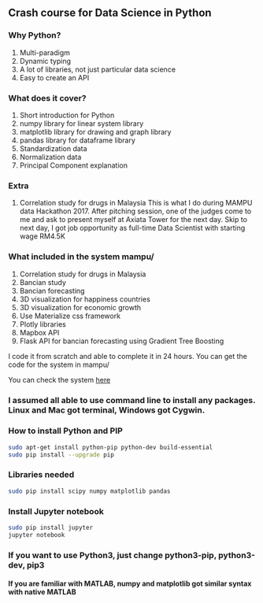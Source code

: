 ## Crash course for Data Science in Python

### Why Python?
1. Multi-paradigm
2. Dynamic typing
3. A lot of libraries, not just particular data science
4. Easy to create an API

### What does it cover?
1. Short introduction for Python
2. numpy library for linear system library
3. matplotlib library for drawing and graph library
4. pandas library for dataframe library
5. Standardization data
6. Normalization data
7. Principal Component explanation

### Extra
1. Correlation study for drugs in Malaysia
This is what I do during MAMPU data Hackathon 2017. After pitching session, one of the judges come to me and ask to present myself at Axiata Tower for the next day. Skip to next day, I got job opportunity as full-time Data Scientist with starting wage RM4.5K

### What included in the system mampu/
1. Correlation study for drugs in Malaysia
2. Bancian study
3. Bancian forecasting
4. 3D visualization for happiness countries
5. 3D visualization for economic growth
6. Use Materialize css framework
7. Plotly libraries
8. Mapbox API
9. Flask API for bancian forecasting using Gradient Tree Boosting

I code it from scratch and able to complete it in 24 hours. You can get the code for the system in mampu/

You can check the system [here](http://www.huseinhouse.com/mampu/)

### I assumed all able to use command line to install any packages. Linux and Mac got terminal, Windows got Cygwin.

### How to install Python and PIP
```bash
sudo apt-get install python-pip python-dev build-essential
sudo pip install --upgrade pip
```

### Libraries needed
```bash
sudo pip install scipy numpy matplotlib pandas
```

### Install Jupyter notebook
```bash
sudo pip install jupyter
jupyter notebook
```

### If you want to use Python3, just change python3-pip, python3-dev, pip3
#### If you are familiar with MATLAB, numpy and matplotlib got similar syntax with native MATLAB
